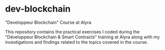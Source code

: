 # dev-blockchain
"Developpeur Blockchain" Course at Alyra

This repository contains the practical exercises I coded during the "Développeur Blockchain & Smart Contracts" training at Alyra along with my investigations and findings related to the topics covered in the course.
